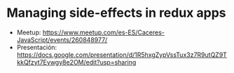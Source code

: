 # Managing side-effects in redux apps

* Meetup: https://www.meetup.com/es-ES/Caceres-JavaScript/events/260848977/
* Presentación: https://docs.google.com/presentation/d/1R5hxgZypVssTux3z7R9utQZ9TkkQfzyt7Eywgy8e2OM/edit?usp=sharing
